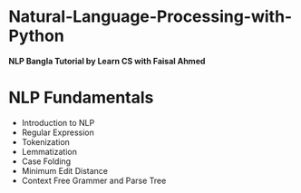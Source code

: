 # Natural-Language-Processing-with-Python

**NLP Bangla Tutorial by Learn CS with Faisal Ahmed**

# NLP Fundamentals
- Introduction to NLP
- Regular Expression
- Tokenization 
- Lemmatization
- Case Folding
- Minimum Edit Distance
- Context Free Grammer and Parse Tree


